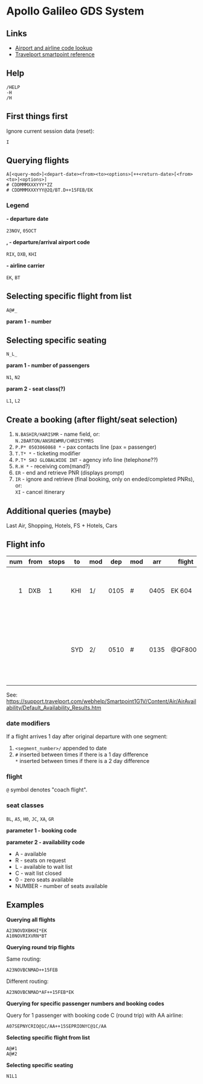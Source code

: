 # Apollo Galileo GDS System

## Links

- [Airport and airline code lookup](https://www.iata.org/publications/Pages/code-search.aspx)
- [Travelport smartpoint reference](https://support.travelport.com/webhelp/Smartpoint1G1V/Default.htm#Use_Cases/RefGuide/APACRefGuide.htm%3FTocPath%3DReference%2520Guide%7C_____0)

## Help

    /HELP
    -H
    /H

## First things first

Ignore current session data (reset):

    I

## Querying flights

    A[<query-mod>]<depart-date><from><to><options>[++<return-date>[<from><to>]<options>]
    # CDDMMMXXXYYY*ZZ
    # CDDMMMXXXYYY@2Q/BT.D++15FEB/EK

### Legend

**<depart-date> - departure date**

`23NOV`, `05OCT`

**<from>, <to> - departure/arrival airport code**

`RIX`, `DXB`, `KHI`

**<carrier> - airline carrier**

`EK`, `BT`

## Selecting specific flight from list

    A@#_

**param 1 - number**

## Selecting specific seating

    N_L_

**param 1 - number of passengers**

`N1`, `N2`

**param 2 - seat class(?)**

`L1`, `L2`

## Create a booking (after flight/seat selection)

1. `N.BASHIR/HARISMR` - name field, or:<br>
   `N.2BARTON/ANSREWMR/CHRISTYMRS`
2. `P.P* 0503060868 *` - pax contacts line (pax = passenger)
3. `T.T* *` - ticketing modifier
4. `P.T* SHJ GLOBALWIDE INT` - agency info line (telephone??)
5. `R.H *` - receiving com(mand?)
6. `ER` - end and retrieve PNR (displays prompt)
7. `IR` - ignore and retrieve (final booking, only on ended/completed PNRs), or:<br>
   `XI` - cancel itinerary

## Additional queries (maybe)

Last Air, Shopping, Hotels, FS + Hotels, Cars

## Flight info

|num |from|stops  |to |mod|dep |mod|arr |flight|seat_classes                                               | aircraft_type | flags |
|---:|----|-------|---|---|----|---|----|------|-----------------------------------------------------------|-----|----|
| 1  |DXB |1      |KHI|1/ |0105|#  |0405|EK 604|J7 C7 I7 O7 PC Y9 E9 R9 W9 M9<br>U9 K9 H9 Q9 L9 T9 V9 GC X9|     |  C*E|
|    |    |       |SYD|2/ |0510|#  |0135|@QF8006|F9 A7 PC J9 CL DL IL UC WL<br>RL TL ZC Y9 B9 H9 K9 M9 L9<br>VC SC NC QC OC GL XC EL|388|C*E|

See: https://support.travelport.com/webhelp/Smartpoint1G1V/Content/Air/AirAvailability/Default_Availability_Results.htm

### date modifiers

If a flight arrives 1 day after original departure with one segment:

1. `<segment_number>/` appended to date
2. `#` inserted between times if there is a 1 day difference<br>
   `*` inserted between times if there is a 2 day difference

### flight

`@` symbol denotes "coach flight".

### seat classes

`BL`, `A5`, `H0`, `JC`, `XA`, `GR`

**parameter 1 - booking code**

**parameter 2 - availability code**

- A - available
- R - seats on request
- L - available to wait list
- C - wait list closed
- 0 - zero seats available
- NUMBER - number of seats available

## Examples

**Querying all flights**

    A23NOVDXBKHI*EK
    A10NOVRIXVRN*BT

**Querying round trip flights**

Same routing:

    A23NOVBCNMAD++15FEB

Different routing:

    A23NOVBCNMAD*AF++15FEB*EK

**Querying for specific passenger numbers and booking codes**

Query for 1 passenger with booking code C (round trip) with AA airline:

    A07SEPNYCRIO@1C/AA++15SEPRIONYC@1C/AA

**Selecting specific flight from list**

    A@#1
    A@#2

**Selecting specific seating**

    N1L1
